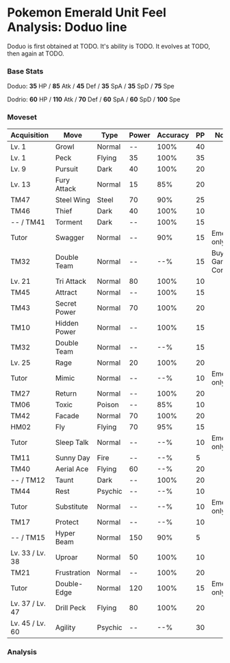 # Pokemon Emerald Unit Feel Analysis: Doduo line

Doduo is first obtained at TODO. It's ability is TODO. It evolves at TODO, then again at TODO.

### Base Stats

Doduo: **35** HP / **85** Atk / **45** Def / **35** SpA / **35** SpD / **75** Spe

Dodrio: **60** HP / **110** Atk / **70** Def / **60** SpA / **60** SpD / **100** Spe

### Moveset

|Acquisition    |Move        |Type   |Power|Accuracy|PP |Notes                    |
|---            |---         |---    |---  |---     |---|---                      |
|Lv. 1          |Growl       |Normal |--   |100%    |40 |                         |
|Lv. 1          |Peck        |Flying |35   |100%    |35 |                         |
|Lv. 9          |Pursuit     |Dark   |40   |100%    |20 |                         |
|Lv. 13         |Fury Attack |Normal |15   |85%     |20 |                         |
|TM47           |Steel Wing  |Steel  |70   |90%     |25 |                         |
|TM46           |Thief       |Dark   |40   |100%    |10 |                         |
|-- / TM41      |Torment     |Dark   |--   |100%    |15 |                         |
|Tutor          |Swagger     |Normal |--   |90%     |15 |Emerald only             |
|TM32           |Double Team |Normal |--   |--%     |15 |Buy at Game Corner       |
|Lv. 21         |Tri Attack  |Normal |80   |100%    |10 |                         |
|TM45           |Attract     |Normal |--   |100%    |15 |                         |
|TM43           |Secret Power|Normal |70   |100%    |20 |                         |
|TM10           |Hidden Power|Normal |--   |100%    |15 |                         |
|TM32           |Double Team |Normal |--   |--%     |15 |                         |
|Lv. 25         |Rage        |Normal |20   |100%    |20 |                         |
|Tutor          |Mimic       |Normal |--   |--%     |10 |Emerald only             |
|TM27           |Return      |Normal |--   |100%    |20 |                         |
|TM06           |Toxic       |Poison |--   |85%     |10 |                         |
|TM42           |Facade      |Normal |70   |100%    |20 |                         |
|HM02           |Fly         |Flying |70   |95%     |15 |                         |
|Tutor          |Sleep Talk  |Normal |--   |--%     |10 |Emerald only             |
|TM11           |Sunny Day   |Fire   |--   |--%     |5  |                         |
|TM40           |Aerial Ace  |Flying |60   |--%     |20 |                         |
|-- / TM12      |Taunt       |Dark   |--   |100%    |20 |                         |
|TM44           |Rest        |Psychic|--   |--%     |10 |                         |
|Tutor          |Substitute  |Normal |--   |--%     |10 |Emerald only             |
|TM17           |Protect     |Normal |--   |--%     |10 |                         |
|-- / TM15      |Hyper Beam  |Normal |150  |90%     |5  |                         |
|Lv. 33 / Lv. 38|Uproar      |Normal |50   |100%    |10 |                         |
|TM21           |Frustration |Normal |--   |100%    |20 |                         |
|Tutor          |Double-Edge |Normal |120  |100%    |15 |Emerald only             |
|Lv. 37 / Lv. 47|Drill Peck  |Flying |80   |100%    |20 |                         |
|Lv. 45 / Lv. 60|Agility     |Psychic|--   |--%     |30 |                         |

### Analysis